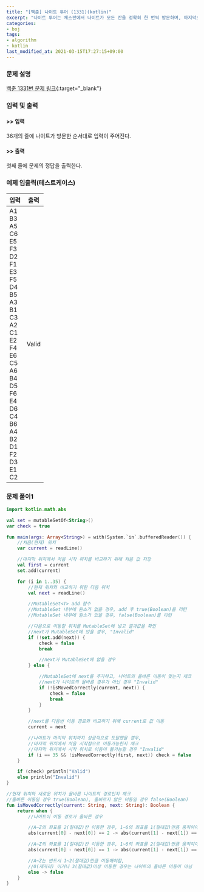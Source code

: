 ```yaml
---
title: "[백준] 나이트 투어 (1331)(kotlin)"
excerpt: "나이트 투어는 체스판에서 나이트가 모든 칸을 정확히 한 번씩 방문하며, 마지막으로 방문하는 칸에서 시작점으로 돌아올 수 있는 경로이다."
categories:
- boj
tags:
- algorithm
- kotlin
last_modified_at: 2021-03-15T17:27:15+09:00
---
```



### 문제 설명
[백준 1331번 문제 링크](https://www.acmicpc.net/problem/1331#description){:target="_blank"}




### 입력 및 출력
#### >> 입력
36개의 줄에 나이트가 방문한 순서대로 입력이 주어진다.



#### >> 출력
첫째 줄에 문제의 정답을 출력한다.





### 예제 입출력(테스트케이스)


|입력|출력|
|-----|------|
|A1<br>B3<br>A5<br>C6<br>E5<br>F3<br>D2<br>F1<br>E3<br>F5<br>D4<br>B5<br>A3<br>B1<br>C3<br>A2<br>C1<br>E2<br>F4<br>E6<br>C5<br>A6<br>B4<br>D5<br>F6<br>E4<br>D6<br>C4<br>B6<br>A4<br>B2<br>D1<br>F2<br>D3<br>E1<br>C2|Valid|




### 문제 풀이1
```kotlin
import kotlin.math.abs

val set = mutableSetOf<String>()
var check = true

fun main(args: Array<String>) = with(System.`in`.bufferedReader()) {
    //처음(현재) 위치
    var current = readLine()

    //마지막 위치에서 처음 시작 위치를 비교하기 위해 처음 값 저장
    val first = current
    set.add(current)

    for (i in 1..35) {
        //현재 위치와 비교하기 위한 다음 위치
        val next = readLine()

        //MutableSet<T> add 함수
        //MutableSet 내부에 원소가 없을 경우, add 후 true(Boolean)을 리턴
        //MutableSet 내부에 원소가 있을 경우, false(Boolean)를 리턴

        //다음으로 이동할 위치를 MutableSet에 넣고 결과값을 확인
        //next가 MutableSet에 있을 경우, "Invalid"
        if (!set.add(next)) {
            check = false
            break

            //next가 MutableSet에 없을 경우
        } else {

            //MutableSet에 next를 추가하고, 나이트의 올바른 이동이 맞는지 체크
            //next가 나이트의 올바른 경우가 아닌 경우 "Invalid"
            if (!isMovedCorrectly(current, next)) {
                check = false
                break
            }
        }

        //next를 다음번 이동 경로와 비교하기 위해 current로 값 이동
        current = next

        //나이트가 마지막 위치까지 성공적으로 도달했을 경우,
        //마지막 위치에서 처음 시작점으로 이동가능한지 체크
        //마지막 위치에서 시작 위치로 이동이 불가능할 경우 "Invalid"
        if (i == 35 && !isMovedCorrectly(first, next)) check = false
    }

    if (check) println("Valid")
    else println("Invalid")
}

//현재 위치와 새로운 위치가 올바른 나이트의 경로인지 체크
//올바른 이동일 경우 true(Boolean), 올바르지 않은 이동일 경우 false(Boolean)
fun isMovedCorrectly(current: String, next: String): Boolean {
    return when {
        //나이트이 이동 경로가 올바른 경우

        //A~Z의 좌표를 2(절대값)칸 이동한 경우, 1~6의 좌표를 1(절대값)만큼 움직여야 함
        abs(current[0] - next[0]) == 2 -> abs(current[1] - next[1]) == 1

        //A~Z의 좌표를 1(절대값)칸 이동한 경우, 1~6의 좌표를 2(절대값)만큼 움직여야 함
        abs(current[0] - next[0]) == 1 -> abs(current[1] - next[1]) == 2

        //A~Z는 반드시 1~2(절대값)만큼 이동해야함,
        //0(제자리) 이거나 3(절대값)이상 이동한 경우는 나이트의 올바른 이동이 아님
        else -> false
    }
}
```